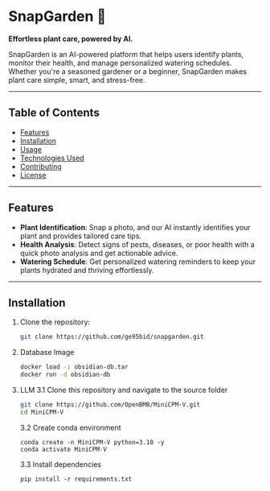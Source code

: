 # SnapGarden 🌱  
**Effortless plant care, powered by AI.**  

SnapGarden is an AI-powered platform that helps users identify plants, monitor their health, and manage personalized watering schedules. Whether you're a seasoned gardener or a beginner, SnapGarden makes plant care simple, smart, and stress-free.

---

## Table of Contents  
- [Features](#features)  
- [Installation](#installation)  
- [Usage](#usage)  
- [Technologies Used](#technologies-used)  
- [Contributing](#contributing)  
- [License](#license)  

---

## Features  
- **Plant Identification**: Snap a photo, and our AI instantly identifies your plant and provides tailored care tips.  
- **Health Analysis**: Detect signs of pests, diseases, or poor health with a quick photo analysis and get actionable advice.  
- **Watering Schedule**: Get personalized watering reminders to keep your plants hydrated and thriving effortlessly.  

---

## Installation  

1. Clone the repository:  
   ```bash
   git clone https://github.com/ge95bid/snapgarden.git

2. Database Image
   ```bash
   docker load -i obsidian-db.tar
   docker run -d obsidian-db
3. LLM
   3.1 Clone this repository and navigate to the source folder

   ```bash
   git clone https://github.com/OpenBMB/MiniCPM-V.git
   cd MiniCPM-V
   ```

   3.2 Create conda environment

   ```Shell
   conda create -n MiniCPM-V python=3.10 -y
   conda activate MiniCPM-V
   ```

   3.3 Install dependencies

   ```shell
   pip install -r requirements.txt
   ```
